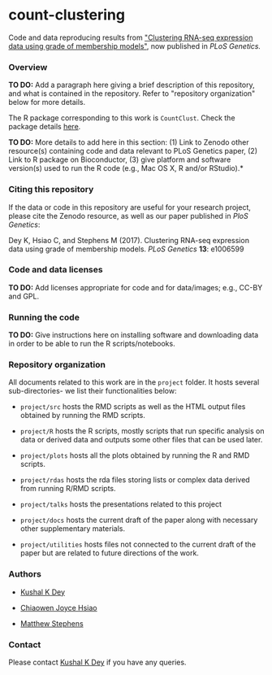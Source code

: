 # count-clustering

Code and data reproducing results from
["Clustering RNA-seq expression data using grade of membership models"](http://dx.doi.org/10.1371/journal.pgen.1006599),
now published in *PLoS Genetics.*

### Overview

**TO DO:** Add a paragraph here giving a brief description of this
repository, and what is contained in the repository. Refer to
"repository organization" below for more details.

The R package corresponding to this work is `CountClust`. Check the
package details [here](https://github.com/kkdey/CountClust).

**TO DO:** More details to add here in this section: (1) Link to
Zenodo other resource(s) containing code and data relevant to PLoS
Genetics paper, (2) Link to R package on Bioconductor, (3) give
platform and software version(s) used to run the R code (e.g., Mac OS
X, R and/or RStudio).*

### Citing this repository

If the data or code in this repository are useful for your research
project, please cite the Zenodo resource, as well as our paper
published in *PloS Genetics*:

Dey K, Hsiao C, and Stephens M (2017). Clustering RNA-seq expression
data using grade of membership models. *PLoS Genetics* **13**:
e1006599

### Code and data licenses

**TO DO:** Add licenses appropriate for code and for data/images;
e.g., CC-BY and GPL.

### Running the code

**TO DO:** Give instructions here on installing software and
downloading data in order to be able to run the R scripts/notebooks.

### Repository organization

All documents related to this work are in the `project` folder. It
hosts several sub-directories- we list their functionalities below:

+ `project/src` hosts the RMD scripts as well as the HTML output files
obtained by running the RMD scripts.

+ `project/R` hosts the R scripts, mostly scripts that run specific
analysis on data or derived data and outputs some other files that can
be used later.

+ `project/plots` hosts all the plots obtained by running the R and RMD
scripts.

+ `project/rdas` hosts the rda files storing lists or complex data
derived from running R/RMD scripts.

+ `project/talks` hosts the presentations related to this project

+ `project/docs` hosts the current draft of the paper along with
necessary other supplementary materials.

+ `project/utilities` hosts files not connected to the current draft of
the paper but are related to future directions of the work.

### Authors

+ [Kushal K Dey](http://kkdey.github.io)

+ [Chiaowen Joyce Hsiao](http://jhsiao999.github.io)

+ [Matthew Stephens](http://stephenslab.uchicago.edu)

### Contact

Please contact [Kushal K Dey](kkdey@uchicago.edu) if you have any queries.


